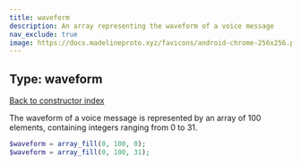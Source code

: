 ```yaml
---
title: waveform
description: An array representing the waveform of a voice message
nav_exclude: true
image: https://docs.madelineproto.xyz/favicons/android-chrome-256x256.png
---
```

## Type: waveform
[Back to constructor index](index.html)

The waveform of a voice message is represented by an array of 100 elements, containing integers ranging from 0 to 31.  

```php
$waveform = array_fill(0, 100, 0);
$waveform = array_fill(0, 100, 31);
```

